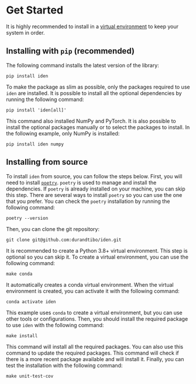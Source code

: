 # Get Started

It is highly recommended to install in
a [virtual environment](https://packaging.python.org/guides/installing-using-pip-and-virtual-environments/)
to keep your system in order.

## Installing with `pip` (recommended)

The following command installs the latest version of the library:

```shell
pip install iden
```

To make the package as slim as possible, only the packages required to use `iden` are installed.
It is possible to install all the optional dependencies by running the following command:

```shell
pip install 'iden[all]'
```

This command also installed NumPy and PyTorch.
It is also possible to install the optional packages manually or to select the packages to install.
In the following example, only NumPy is installed:

```shell
pip install iden numpy
```

## Installing from source

To install `iden` from source, you can follow the steps below. First, you will need to
install [`poetry`](https://python-poetry.org/docs/master/). `poetry` is used to manage and install
the dependencies.
If `poetry` is already installed on your machine, you can skip this step. There are several ways to
install `poetry` so you can use the one that you prefer. You can check the `poetry` installation by
running the following command:

```shell
poetry --version
```

Then, you can clone the git repository:

```shell
git clone git@github.com:durandtibo/iden.git
```

It is recommended to create a Python 3.8+ virtual environment. This step is optional so you
can skip it. To create a virtual environment, you can use the following command:

```shell
make conda
```

It automatically creates a conda virtual environment. When the virtual environment is created, you
can activate it with the following command:

```shell
conda activate iden
```

This example uses `conda` to create a virtual environment, but you can use other tools or
configurations. Then, you should install the required package to use `iden` with the following
command:

```shell
make install
```

This command will install all the required packages. You can also use this command to update the
required packages. This command will check if there is a more recent package available and will
install it. Finally, you can test the installation with the following command:

```shell
make unit-test-cov
```
